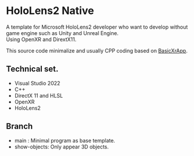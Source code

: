 # HoloLens2 Native

A template for Microsoft HoloLens2 developer who want to develop without game engine such as Unity and Unreal Engine.<br>
Using OpenXR and DirextX11.

This source code minimalize and usually CPP coding based on [BasicXrApp](https://github.com/microsoft/OpenXR-MixedReality/tree/main/samples/BasicXrApp).


## Technical set.
- Visual Studio 2022
- C++
- DirectX 11 and HLSL
- OpenXR
- HoloLens2


## Branch
- main : Minimal program as base template.
- show-objects: Only appear 3D objects.
